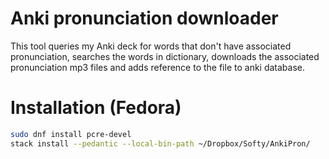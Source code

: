 # Anki pronunciation downloader

This tool queries my Anki deck for words that don't have associated pronunciation,
searches the words in dictionary, downloads the associated pronunciation mp3 files
and adds reference to the file to anki database.

# Installation (Fedora)

```bash
sudo dnf install pcre-devel
stack install --pedantic --local-bin-path ~/Dropbox/Softy/AnkiPron/
```

